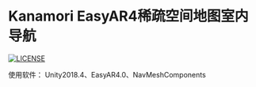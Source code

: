# Kanamori EasyAR4稀疏空间地图室内导航

[![LICENSE](https://img.shields.io/badge/license-Anti%20996-blue.svg)](https://github.com/996icu/996.ICU/blob/master/LICENSE)
 
 使用软件：
Unity2018.4、EasyAR4.0、NavMeshComponents
